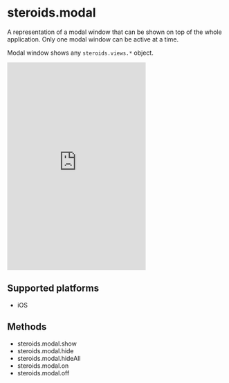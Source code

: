 # steroids.modal

A representation of a modal window that can be shown on top of the whole application.
Only one modal window can be active at a time.

Modal window shows any `steroids.views.*` object.

<iframe src="http://player.vimeo.com/video/58669801?autoplay=1&loop=1" width="320" height="480" frameborder="0" webkitAllowFullScreen mozallowfullscreen allowFullScreen></iframe>


## Supported platforms

- iOS

## Methods

- steroids.modal.show
- steroids.modal.hide
- steroids.modal.hideAll
- steroids.modal.on
- steroids.modal.off
